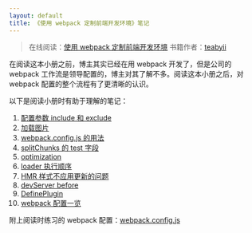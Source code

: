 ```yaml
---
layout: default
title: 《使用 webpack 定制前端开发环境》笔记
---
```


> 在线阅读：[使用 webpack 定制前端开发环境][11]
> 书籍作者：[teabyii][12]

在阅读这本小册之前，博主其实已经在用 webpack 开发了，但是公司的 webpack 工作流是领导配置的，博主对其了解不多。阅读这本小册之后，对 webpack 配置的整个流程有了更清晰的认识。

以下是阅读小册时有助于理解的笔记：

1. [配置参数 include 和 exclude][1]
2. [加载图片][2]
3. [webpack.config.js 的用法][3]
4. [splitChunks 的 test 字段][4]
5. [optimization][5]
6. [loader 执行顺序][6]
7. [HMR 样式不应用更新的问题][7]
8. [devServer before][8]
9. [DefinePlugin][9]
10. [webpack 配置一览][10]

附上阅读时练习的 webpack 配置：[webpack.config.js][13]

  [1]: http://d8480a24.wiz03.com/share/s/3oi0EA1grx7x2Lj00z1ZXVvc2auGts2XnkRb2Vz7Kw0ldDAg
  [2]: http://d8480a24.wiz03.com/share/s/3oi0EA1grx7x2Lj00z1ZXVvc2jAn-E3Wo4Vl2s4Lgl3nLo3f
  [3]: http://d8480a24.wiz03.com/share/s/3oi0EA1grx7x2Lj00z1ZXVvc1I-41F3fl4qP20RhDY1oyZC-
  [4]: http://d8480a24.wiz03.com/share/s/3oi0EA1grx7x2Lj00z1ZXVvc0pCTQJ0Uw45_20iZJK1JkLdL
  [5]: http://d8480a24.wiz03.com/share/s/3oi0EA1grx7x2Lj00z1ZXVvc3bBrWJ0EQk1Y2phq1z0SeGMI
  [6]: http://d8480a24.wiz03.com/share/s/3oi0EA1grx7x2Lj00z1ZXVvc1aXo-e0OmAZc2IVVp42JAY43
  [7]: http://d8480a24.wiz03.com/share/s/3oi0EA1grx7x2Lj00z1ZXVvc0ASqmz2-n4GC2Q3ilF2kRVeM
  [8]: http://d8480a24.wiz03.com/share/s/3oi0EA1grx7x2Lj00z1ZXVvc0pEGFH3XcQij2fCNx214S9Du
  [9]: http://d8480a24.wiz03.com/share/s/3oi0EA1grx7x2Lj00z1ZXVvc0F9b1w19fkg92dYBsx1i0ES1
  [10]: http://d8480a24.wiz03.com/share/s/3oi0EA1grx7x2Lj00z1ZXVvc3Xm0wm1Vc4dR200uQK3n92rl
  [11]: https://juejin.im/book/5a6abad5518825733c144469/section/5a6abad5518825732e2f8546
  [12]: https://juejin.im/user/57a2e06da3413100631c1fc7
  [13]: https://github.com/zhictory/zhDate/blob/master/webpack.config.js